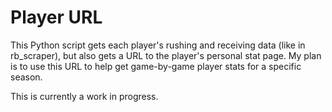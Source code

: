# Player URL
This Python script gets each player's rushing and receiving data (like in rb_scraper), but also gets a URL to the player's personal stat page. My plan is to use this URL to help get game-by-game player stats for a specific season.

This is currently a work in progress.
